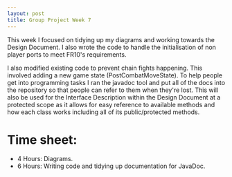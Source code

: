 ```yaml
---
layout: post
title: Group Project Week 7
---
```


This week I focused on tidying up my diagrams and working towards the Design Document. I also wrote the code to handle the initialisation of non player ports to meet FR10's requirements.

I also modified existing code to prevent chain fights happening. This involved adding a new game state (PostCombatMoveState). To help people get into programming tasks
I ran the javadoc tool and put all of the docs into the repository so that people can refer to them when they're lost. This will also be used for the Interface Description within
the Design Document at a protected scope as it allows for easy reference to available methods and how each class works including all of its public/protected methods.



# Time sheet:


- 4 Hours: Diagrams.
- 6 Hours: Writing code and tidying up documentation for JavaDoc.
